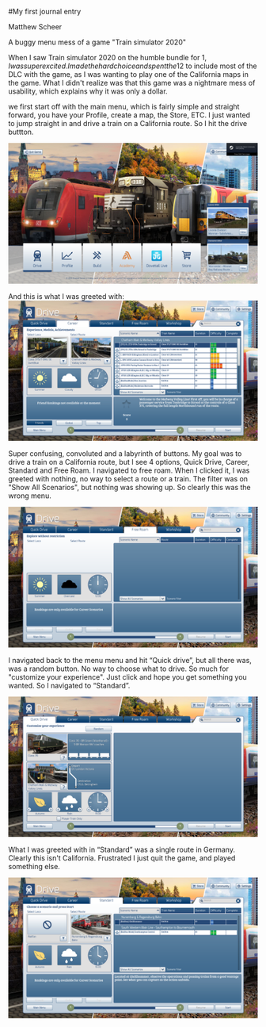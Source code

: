 #My first journal entry 

Matthew Scheer

A buggy menu mess of a game "Train simulator 2020"

When I saw Train simulator 2020 on the humble bundle for 1$, I was super excited. I made the hard choice and 
spent the 12$ to include most of the DLC with the game, as I was wanting to play one of the California maps in the game.
What I didn't realize was that this game was a nightmare mess of usability, which explains why it was only a dollar.

we first start off with the main menu, which is fairly simple and straight forward, you have your Profile, create a map, the Store, ETC. I just wanted to jump straight in and drive a train on a California route. So 
I hit the drive buttton.

![alt text](https://raw.githubusercontent.com/UsabilityEngineering/uxportfolio-Mscheer75/master/assets/trainSimMenu.png)


And this is what I was greeted with:
![menu2](https://raw.githubusercontent.com/UsabilityEngineering/uxportfolio-Mscheer75/master/assets/trainsimmenu2.png)


Super confusing, convoluted and a labyrinth of buttons. My goal was to drive a train on a California route, but I see 4 options, Quick Drive, Career, Standard and Free Roam. I navigated to free roam.
When I clicked it, I was greeted with nothing, no way to select a route or a train. The filter was on "Show All Scenarios", but nothing was showing up. So clearly this was the wrong menu. 

![menu3](https://raw.githubusercontent.com/UsabilityEngineering/uxportfolio-Mscheer75/master/assets/trainsimmenu3.png)

I navigated back to the menu menu and hit “Quick drive”, but all there was, was a random button. No way to choose what to drive. So much for "customize your experience". Just click and hope you get something you wanted. So I navigated to “Standard”.

![menu4](https://raw.githubusercontent.com/UsabilityEngineering/uxportfolio-Mscheer75/master/assets/trainSimMenu4.png)




What I was greeted with in “Standard” was a single route in Germany. Clearly this isn't California. Frustrated I just quit the game, and played something else.

![menu5](https://raw.githubusercontent.com/UsabilityEngineering/uxportfolio-Mscheer75/master/assets/trainSimMenu5.png)



